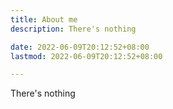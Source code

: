```yaml
---
title: About me
description: There's nothing

date: 2022-06-09T20:12:52+08:00
lastmod: 2022-06-09T20:12:52+08:00

---
```


There's nothing